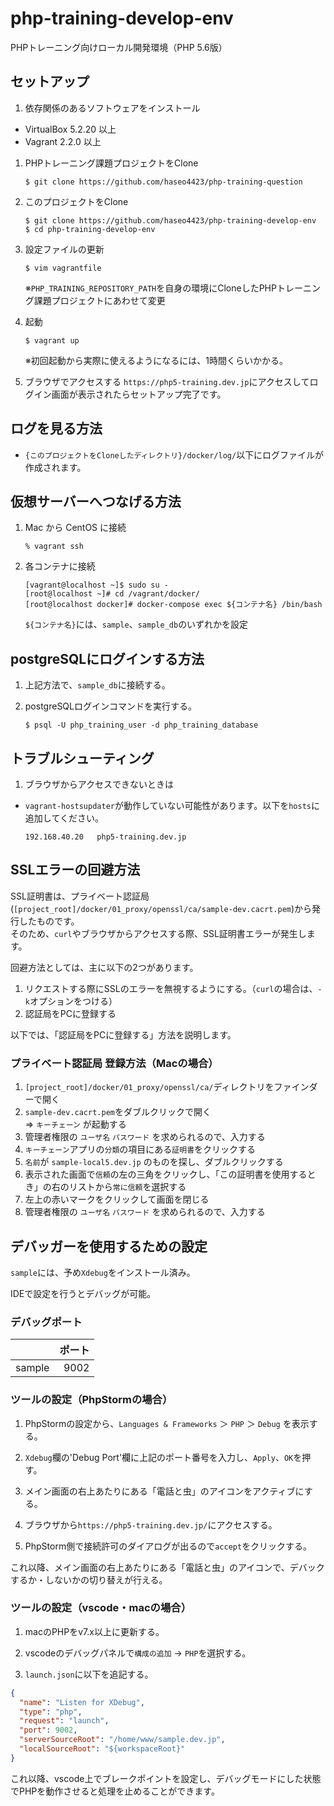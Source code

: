# php-training-develop-env
PHPトレーニング向けローカル開発環境（PHP 5.6版）

## セットアップ
1. 依存関係のあるソフトウェアをインストール
  * VirtualBox 5.2.20 以上
  * Vagrant 2.2.0 以上

1. PHPトレーニング課題プロジェクトをClone
    ```console
    $ git clone https://github.com/haseo4423/php-training-question
    ```

1. このプロジェクトをClone
    ```console
    $ git clone https://github.com/haseo4423/php-training-develop-env
    $ cd php-training-develop-env
    ```

1. 設定ファイルの更新
    ```console
    $ vim vagrantfile
    ```
    ※`PHP_TRAINING_REPOSITORY_PATH`を自身の環境にCloneしたPHPトレーニング課題プロジェクトにあわせて変更

1. 起動
    ```console
    $ vagrant up
    ```
    ※初回起動から実際に使えるようになるには、1時間くらいかかる。

1. ブラウザでアクセスする
    `https://php5-training.dev.jp`にアクセスしてログイン画面が表示されたらセットアップ完了です。

## ログを見る方法
- `{このプロジェクトをCloneしたディレクトリ}/docker/log/`以下にログファイルが作成されます。

## 仮想サーバーへつなげる方法
1. Mac から CentOS に接続
    ```console
    % vagrant ssh
    ```

1. 各コンテナに接続
    ```console
    [vagrant@localhost ~]$ sudo su -
    [root@localhost ~]# cd /vagrant/docker/
    [root@localhost docker]# docker-compose exec ${コンテナ名} /bin/bash
    ```
    `${コンテナ名}`には、`sample`、`sample_db`のいずれかを設定

## postgreSQLにログインする方法
1. 上記方法で、`sample_db`に接続する。

1. postgreSQLログインコマンドを実行する。
    ```console
    $ psql -U php_training_user -d php_training_database
    ```

## トラブルシューティング

1. ブラウザからアクセスできないときは
  * `vagrant-hostsupdater`が動作していない可能性があります。以下を`hosts`に追加してください。
    ```text
    192.168.40.20	php5-training.dev.jp
    ```

## SSLエラーの回避方法
SSL証明書は、プライベート認証局(`[project_root]/docker/01_proxy/openssl/ca/sample-dev.cacrt.pem`)から発行したものです。  
そのため、`curl`やブラウザからアクセスする際、SSL証明書エラーが発生します。

回避方法としては、主に以下の2つがあります。
1. リクエストする際にSSLのエラーを無視するようにする。（`curl`の場合は、`-k`オプションをつける）
1. 認証局をPCに登録する

以下では、「認証局をPCに登録する」方法を説明します。

### プライベート認証局 登録方法（Macの場合）
1. `[project_root]/docker/01_proxy/openssl/ca/`ディレクトリをファインダーで開く
1. `sample-dev.cacrt.pem`をダブルクリックで開く  
    ⇒ `キーチェーン` が起動する
1. 管理者権限の `ユーザ名` `パスワード` を求められるので、入力する
1. `キーチェーン`アプリの`分類`の項目にある`証明書`をクリックする
1. `名前`が `sample-local5.dev.jp` のものを探し、ダブルクリックする
1. 表示された画面で`信頼`の左の三角をクリックし、「この証明書を使用するとき」の右のリストから`常に信頼`を選択する
1. 左上の赤いマークをクリックして画面を閉じる
1. 管理者権限の `ユーザ名` `パスワード` を求められるので、入力する

## デバッガーを使用するための設定
`sample`には、予め`Xdebug`をインストール済み。

IDEで設定を行うとデバッグが可能。

### デバッグポート
|  | ポート|
|:--|--:|
|sample|9002|

### ツールの設定（PhpStormの場合）
1. PhpStormの設定から、`Languages & Frameworks` ＞ `PHP` ＞ `Debug` を表示する。

1. `Xdebug`欄の'Debug Port'欄に上記のポート番号を入力し、`Apply`、`OK`を押す。

1. メイン画面の右上あたりにある「電話と虫」のアイコンをアクティブにする。

1. ブラウザから`https://php5-training.dev.jp/`にアクセスする。

1. PhpStorm側で接続許可のダイアログが出るので`accept`をクリックする。

これ以降、メイン画面の右上あたりにある「電話と虫」のアイコンで、デバックするか・しないかの切り替えが行える。

### ツールの設定（vscode・macの場合）
1. macのPHPをv7.x以上に更新する。

1. vscodeのデバッグパネルで`構成の追加` → `PHP`を選択する。

1. `launch.json`に以下を追記する。
```json
{
  "name": "Listen for XDebug",
  "type": "php",
  "request": "launch",
  "port": 9002,
  "serverSourceRoot": "/home/www/sample.dev.jp",
  "localSourceRoot": "${workspaceRoot}"
}
```

これ以降、vscode上でブレークポイントを設定し、デバッグモードにした状態でPHPを動作させると処理を止めることができます。
